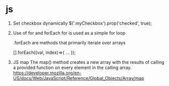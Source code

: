 # js 

1. Set checkbox dynamically
 $('.myCheckbox').prop('checked', true);

2. Use of for and forEach
   for is used as a simple for loop  
   
   .forEach are methods that primarily iterate over arrays
   
   [].forEach((val, index)=>{
   ...
   });
3. JS map
  The map() method creates a new array with the results of calling a provided function on every element in the calling array.
  https://developer.mozilla.org/en-US/docs/Web/JavaScript/Reference/Global_Objects/Array/map


